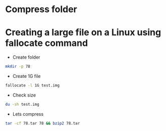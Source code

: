 # Compress folder

# Creating a large file on a Linux using fallocate command

- Create folder
```bash
mkdir -p 78
```
- Create 1G file

```bash
fallocate -l 1G test.img
```
- Check size
```bash 
du -sh test.img
```
- Lets compress
```bash
tar -cf 78.tar 78 && bzip2 78.tar
```


